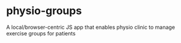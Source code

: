 # physio-groups
A local/browser-centric JS app that enables physio clinic to manage exercise groups for patients
